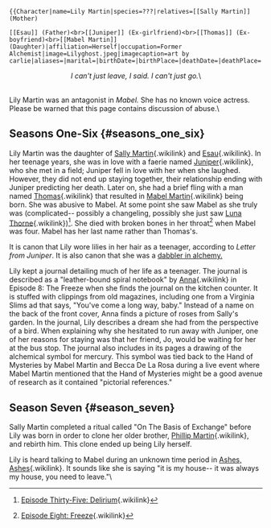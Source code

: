 ```{=mediawiki}
{{Character|name=Lily Martin|species=???|relatives=[[Sally Martin]] (Mother)

[[Esau]] (Father)<br>[[Juniper]] (Ex-girlfriend)<br>[[Thomas]] (Ex-boyfriend)<br>[[Mabel Martin]] (Daughter)|affiliation=Herself|occupation=Former Alchemist|image=Lilyghost.jpeg|imagecaption=art by carlie|aliases=|marital=|birthDate=|birthPlace=|deathDate=|deathPlace=|gender=|height=|weight=|eyes=|portrayedby=|appearsin=|debut=}}
```
<center>

*I can't just leave, I said. I can't just go.*\

</center>

\
Lily Martin was an antagonist in *Mabel.* She has no known voice
actress. Please be warned that this page contains discussion of abuse.\

## Seasons One-Six {#seasons_one_six}

Lily Martin was the daughter of [Sally
Martin](Sally_Martin "Sally Martin"){.wikilink} and
[Esau](Esau "Esau"){.wikilink}. In her teenage years, she was in love
with a faerie named [Juniper](Juniper "Juniper"){.wikilink}, who she met
in a field; Juniper fell in love with her when she laughed. However,
they did not end up staying together, their relationship ending with
Juniper predicting her death. Later on, she had a brief fling with a man
named [Thomas](Thomas_Ortega "Thomas"){.wikilink} that resulted in
[Mabel Martin](Mabel_Martin "Mabel Martin"){.wikilink} being born. She
was abusive to Mabel. At some point she saw Mabel as she truly was
(complicated\-- possibly a changeling, possibly she just saw [Luna
Thorne](Luna_Thorne "Luna Thorne"){.wikilink})[^1]. She died with broken
bones in her throat[^2] when Mabel was four. Mabel has her last name
rather than Thomas\'s.

It is canon that Lily wore lilies in her hair as a teenager, according
to *Letter from Juniper*. It is also canon that she was a [dabbler in
alchemy.](https://mabelpodcast.tumblr.com/post/650194294016294912/hello-hello-i-have-been-trying-with-little-luck)

Lily kept a journal detailing much of her life as a teenager. The
journal is described as a \"leather-bound spiral notebook\" by
[Anna](Anna_Limón "Anna"){.wikilink} in Episode 8: The Freeze when she
finds the journal on the kitchen counter. It is stuffed with clippings
from old magazines, including one from a Virginia Slims ad that says,
\"You\'ve come a long way, baby.\" Instead of a name on the back of the
front cover, Anna finds a picture of roses from Sally\'s garden. In the
journal, Lily describes a dream she had from the perspective of a bird.
When explaining why she hesitated to run away with Juniper, one of her
reasons for staying was that her friend, Jo, would be waiting for her at
the bus stop. The journal also includes in its pages a drawing of the
alchemical symbol for mercury. This symbol was tied back to the Hand of
Mysteries by Mabel Martin and Becca De La Rosa during a live event where
Mabel Martin mentioned that the Hand of Mysteries might be a good avenue
of research as it contained \"pictorial references.\"

## Season Seven {#season_seven}

Sally Martin completed a ritual called \"On The Basis of Exchange\"
before Lily was born in order to clone her older brother, [Phillip
Martin](Phillip_Martin "Phillip Martin"){.wikilink}, and rebirth him.
This clone ended up being Lily herself.

Lily is heard talking to Mabel during an unknown time period in [Ashes,
Ashes](Episode_Forty-Four:_Ashes,_Ashes "Ashes, Ashes"){.wikilink}. It
sounds like she is saying \"it is my house\-- it was always my house,
you need to leave.\"\

[^1]: [Episode Thirty-Five:
    Delirium](Episode_Thirty-Five:_Delirium "Episode Thirty-Five: Delirium"){.wikilink}

[^2]: [Episode Eight:
    Freeze](Episode_Eight:_Freeze "Episode Eight: Freeze"){.wikilink}
